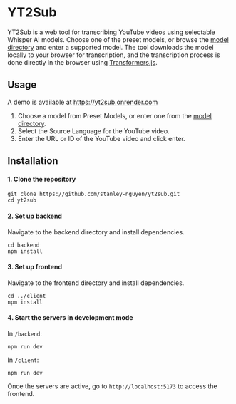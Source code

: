 # YT2Sub

YT2Sub is a web tool for transcribing YouTube videos using selectable Whisper AI models. Choose one of the preset models, or browse the [model directory](https://huggingface.co/models?pipeline_tag=automatic-speech-recognition&library=transformers.js&sort=trending) and enter a supported model. The tool downloads the model locally to your browser for transcription, and the transcription process is done directly in the browser using [Transformers.js](https://github.com/huggingface/transformers.js).

## Usage
A demo is available at https://yt2sub.onrender.com
1. Choose a model from Preset Models, or enter one from the [model directory](https://huggingface.co/models?pipeline_tag=automatic-speech-recognition&library=transformers.js&sort=trending).
2. Select the Source Language for the YouTube video.
3. Enter the URL or ID of the YouTube video and click enter.

## Installation

#### 1. Clone the repository

```
git clone https://github.com/stanley-nguyen/yt2sub.git
cd yt2sub
```
#### 2. Set up backend

Navigate to the backend directory and install dependencies.
```
cd backend
npm install
```

#### 3. Set up frontend

Navigate to the frontend directory and install dependencies.
```
cd ../client
npm install
```

#### 4. Start the servers in development mode

In `/backend`:
```
npm run dev
```

In `/client`:
```
npm run dev
```

Once the servers are active, go to `http://localhost:5173` to access the frontend.
